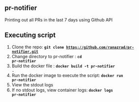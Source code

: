 ## pr-notifier
Printing out all PRs in the last 7 days using Github API

## Executing script
1. Clone the repo:
  **<code>git clone https://github.com/ranazrad/pr-notifier.git</code>**  
2. Change directory to pr-notifier :
  **<code>cd pr-notifier</code>**  
3. Build the docker file  :
  **<code>docker build -t pr-notifier .</code>**  
4. Run the docker image to execute the script:
  **<code>docker run pr-notifier</code>** 
5. View the stdout logs
6. If no stdout logs, view container logs:
  **<code>docker logs pr-notifier</code>**   

